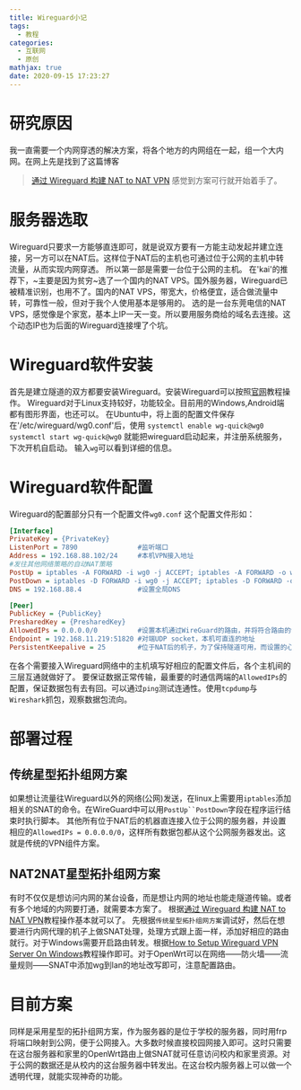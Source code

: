 ```yaml
---
title: Wireguard小记
tags:
  - 教程
categories:
  - 互联网
  - 原创
mathjax: true
date: 2020-09-15 17:23:27
---
```

# 研究原因
我一直需要一个内网穿透的解决方案，将各个地方的内网组在一起，组一个大内网。在网上先是找到了这篇博客
> [通过 Wireguard 构建 NAT to NAT VPN](https://anyisalin.github.io/2018/11/21/fast-flexible-nat-to-nat-vpn-wireguard/)
感觉到方案可行就开始着手了。

# 服务器选取
Wireguard只要求一方能够直连即可，就是说双方要有一方能主动发起并建立连接，另一方可以在NAT后。这样位于NAT后的主机也可通过位于公网的主机中转流量，从而实现内网穿透。
所以第一部是需要一台位于公网的主机。
在'kai'的推荐下，~主要是因为贫穷~选了一个国内的NAT VPS。国外服务器，Wireguard已被精准识别，也用不了。国内的NAT VPS，带宽大，价格便宜，适合做流量中转，可靠性一般，但对于我个人使用基本是够用的。
选的是一台东莞电信的NAT VPS，感觉像是个家宽，基本上IP一天一变。所以要用服务商给的域名去连接。这个动态IP也为后面的Wireguard连接埋了个坑。

# Wireguard软件安装
首先是建立隧道的双方都要安装Wireguard。安装Wireguard可以按照[官网](https://www.wireguard.com/)教程操作。
Wireguard对于Linux支持较好，功能较全。目前用的Windows,Android端都有图形界面，也还可以。
在Ubuntu中，将上面的配置文件保存在'/etc/wireguard/wg0.conf'后，使用
`systemctl enable wg-quick@wg0`
`systemctl start wg-quick@wg0`
就能把wireguard启动起来，并注册系统服务，下次开机自启动。
输入`wg`可以看到详细的信息。

# Wireguard软件配置
Wireguard的配置部分只有一个配置文件`wg0.conf`
这个配置文件形如：
```ini wg0.conf
[Interface]
PrivateKey = {PrivateKey}
ListenPort = 7890               #监听端口
Address = 192.168.88.102/24     #本机VPN接入地址
#发往其他网络策略的自动NAT策略
PostUp = iptables -A FORWARD -i wg0 -j ACCEPT; iptables -A FORWARD -o wg0 -j ACCEPT; iptables -t nat -A POSTROUTING -o ens160 -j MASQUERADE
PostDown = iptables -D FORWARD -i wg0 -j ACCEPT; iptables -D FORWARD -o wg0 -j ACCEPT; iptables -t nat -D POSTROUTING -o ens160 -j MASQUERADE
DNS = 192.168.88.4              #设置全局DNS

[Peer]
PublicKey = {PublicKey}
PresharedKey = {PresharedKey}
AllowedIPs = 0.0.0.0/0          #设置本机通过WireGuard的路由，并将符合路由的包发往此对端主机
Endpoint = 192.168.11.219:51820 #对端UDP socket，本机可直连的地址
PersistentKeepalive = 25        #位于NAT后的机子，为了保持隧道可用，而设置的心跳包间隔时间
```
在各个需要接入Wireguard网络中的主机填写好相应的配置文件后，各个主机间的三层互通就做好了。
要保证数据正常传输，最重要的时通信两端的`AllowedIPs`的配置，保证数据包有去有回。可以通过`ping`测试连通性。使用`tcpdump`与`Wireshark`抓包，观察数据包流向。

# 部署过程
## 传统星型拓扑组网方案
如果想让流量往Wireguard以外的网络(公网)发送，在linux上需要用`iptables`添加相关的SNAT的命令。在WireGuard中可以用`PostUp``PostDown`字段在程序运行结束时执行脚本。
其他所有位于NAT后的机器直连接入位于公网的服务器，并设置相应的`AllowedIPs = 0.0.0.0/0`，这样所有数据包都从这个公网服务器发出。这就是传统的VPN组件方案。

## NAT2NAT星型拓扑组网方案
有时不仅仅是想访问内网的某台设备，而是想让内网的地址也能走隧道传输。或者有多个地域的内网要打通，就需要本方案了。
根据[通过 Wireguard 构建 NAT to NAT VPN](https://anyisalin.github.io/2018/11/21/fast-flexible-nat-to-nat-vpn-wireguard/)教程操作基本就可以了。
先根据`传统星型拓扑组网方案`调试好，然后在想要进行内网代理的机子上做SNAT处理，处理方式跟上面一样，添加好相应的路由就行。对于Windows需要开启路由转发。根据[How to Setup Wireguard VPN Server On Windows](https://www.henrychang.ca/how-to-setup-wireguard-vpn-server-on-windows/)教程操作即可。对于OpenWrt可以在网络——防火墙——流量规则——SNAT中添加wg到lan的地址改写即可，注意配置路由。

# 目前方案
同样是采用星型的拓扑组网方案，作为服务器的是位于学校的服务器，同时用frp将端口映射到公网，便于公网接入。大多数时候直接校园网接入即可。这时只需要在这台服务器和家里的OpenWrt路由上做SNAT就可任意访问校内和家里资源。对于公网的数据还是从校内的这台服务器中转发出。在这台校内服务器上可以做一个透明代理，就能实现神奇的功能。
<!--
/24
192.168.88.1    腾讯云服务器
192.168.88.3    斐讯N1
192.168.88.4    102 ESXi Ubuntu虚拟机
192.168.88.100  笔电
192.168.88.101  手机
192.168.88.200  备用
 -->